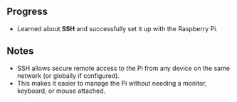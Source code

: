 ## Progress
- Learned about **SSH** and successfully set it up with the Raspberry Pi.

## Notes
- SSH allows secure remote access to the Pi from any device on the same network (or globally if configured).
- This makes it easier to manage the Pi without needing a monitor, keyboard, or mouse attached.
